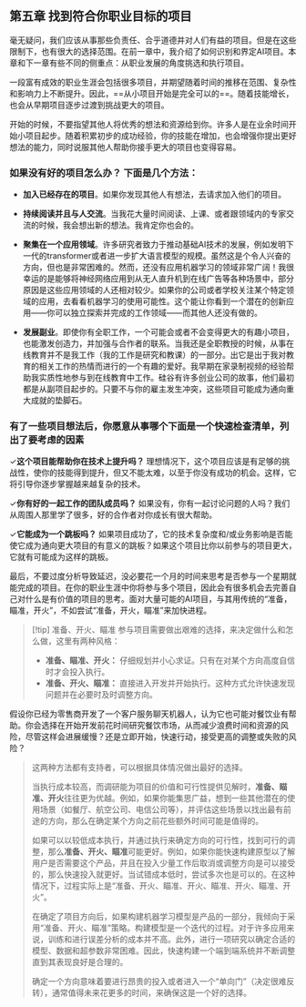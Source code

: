 ## 第五章 找到符合你职业目标的项目

毫无疑问，我们应该从事那些负责任、合乎道德并对人们有益的项目。但是在这些限制下，也有很大的选择范围。在前一章中，我介绍了如何识别和界定AI项目。本章和下一章有些不同的侧重点：从职业发展的角度挑选和执行项目。

一段富有成效的职业生涯会包括很多项目，并期望随着时间的推移在范围、复杂性和影响力上不断提升。因此，==从小项目开始是完全可以的==。随着技能增长，也会从早期项目逐步过渡到挑战更大的项目。

开始的时候，不要指望其他人将优秀的想法和资源给到你。许多人是在业余时间开始小项目起步。随着积累初步的成功经验，你的技能在增加，也会增强你提出更好想法的能力，同时说服其他人帮助你接手更大的项目也变得容易。

  ### **如果没有好的项目怎么办？ 下面是几个方法：**

- **加入已经存在的项目**。如果你发现其他人有想法，去请求加入他们的项目。

- **持续阅读并且与人交流**。当我花大量时间阅读、上课、或者跟领域内的专家交流的时候，我会想出新的想法。我肯定你也会的。

 - **聚集在一个应用领域**。许多研究者致力于推动基础AI技术的发展，例如发明下一代的transformer或者进一步扩大语言模型的规模。虽然这是个令人兴奋的方向，但也是非常困难的。然而，还没有应用机器学习的领域非常广阔！我很幸运的是能够将神经网络应用到从无人直升机到在线广告等各种场景中，部分原因是这些应用领域的人还相对较少。如果你的公司或者学校关注某个特定领域的应用，去看看机器学习的使用可能性。这个能让你看到一个潜在的创新应用——你可以独立探索并完成的工作领域——而其他人还没有做的。

- **发展副业**。即使你有全职工作，一个可能会或者不会变得更大的有趣小项目，也能激发创造力，并加强与合作者的联系。当我还是全职教授的时候，从事在线教育并不是我工作（我的工作是研究和教课）的一部分。出它是出于我对教育的相关工作的热情而进行的一个有趣的爱好。我早期在家录制视频的经验帮助我实质性地参与到在线教育中工作。硅谷有许多创业公司的故事，他们最初都是从副项目起步的。只要不与你的雇主发生冲突，这些项目可能成为通向重大成就的垫脚石。

### **有了一些项目想法后，你愿意从事哪个下面是一个快速检查清单，列出了要考虑的因素**


✓**这个项目能帮助你在技术上提升吗？** 理想情况下，这个项目应该是有足够的挑战性，使你的技能得到提升，但又不能太难，以至于你没有成功的机会。这样，它将引导你逐步掌握越来越复杂的技术。

✓**你有好的一起工作的团队成员吗？** 如果没有，你有一起讨论问题的人吗？我们从周围人那里学了很多，好的合作者对你成长有很大帮助。

✓**它能成为一个跳板吗？** 如果项目成功了，它的技术复杂度和/或业务影响是否能使它成为通向更大项目的有意义的跳板？如果这个项目比你以前参与的项目更大，它就有可能成为这样的跳板。

最后，不要过度分析导致延迟，没必要花一个月的时间来思考是否参与一个星期就能完成的项目。在你的职业生涯中你将参与多个项目，因此会有很多机会去完善自己对什么是有价值的项目的思考。面对大量可能的AI项目，与其用传统的“准备，瞄准，开火”，不如尝试“准备，开火，瞄准”来加快进程。


> [!tip] 准备、开火、瞄准
  参与项目需要做出艰难的选择，来决定做什么和怎么做，这里有两种风格：
>- **准备、瞄准、开火：** 仔细规划并小心求证。只有在对某个方向高度自信时才会投入执行。
> - **准备、开火、瞄准：** 直接进入开发并开始执行。这种方式允许快速发现问题并在必要时及时调整方向。
>  
假设你已经为零售商开发了一个客户服务聊天机器人，认为它也可能对餐饮业有帮助。你会选择在开始开发前花时间研究餐饮市场，从而减少浪费时间和资源的风险，尽管这样会进展缓慢？还是立即开始，快速行动，接受更高的调整或失败的风险？
>
>这两种方法都有支持者，可以根据具体情况做出最好的选择。
>
>当执行成本较高，而调研能为项目的价值和可行性提供见解时，**准备、瞄准、开火**往往更为优越。例如，如果你能集思广益，想到一些其他潜在的使用场景（如餐厅、航空公司、电信公司等），并评估这些场景以找出最有前途的方向，那么在确定某个方向之前花些额外时间可能是值得的。
>
>如果可以以较低成本执行，并通过执行来确定方向的可行性，找到可行的调整，那么**准备、开火、瞄准**可能更好。例如，如果你能快速构建原型以了解用户是否需要这个产品，并且在投入少量工作后取消或调整方向是可以接受的，那么快速投入就更好。当试错成本低时，尝试多次也是可以的。在这种情况下，过程实际上是“准备、开火、瞄准、开火、瞄准、开火、瞄准、开火”。
>
>在确定了项目方向后，如果构建机器学习模型是产品的一部分，我倾向于采用“准备、开火、瞄准”策略。构建模型是一个迭代的过程。对于许多应用来说，训练和进行误差分析的成本并不高。此外，进行一项研究以确定合适的模型、数据和超参数非常困难。因此，快速构建一个端到端系统并不断调整直到其表现良好是合理的。
>
>确定一个方向意味着要进行昂贵的投入或者进入一个“单向门”（决定很难反转），通常值得未来花更多的时间，来确保这是一个好的选择。
